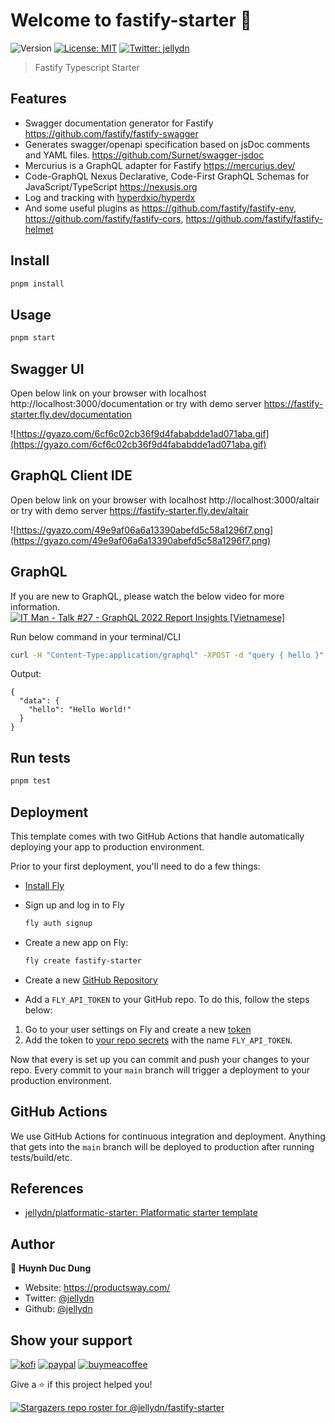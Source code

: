# Welcome to fastify-starter 👋

![Version](https://img.shields.io/badge/version-0.0.1-blue.svg?cacheSeconds=2592000)
[![License: MIT](https://img.shields.io/badge/License-MIT-yellow.svg)](#)
[![Twitter: jellydn](https://img.shields.io/twitter/follow/jellydn.svg?style=social)](https://twitter.com/jellydn)

> Fastify Typescript Starter

<!-- [![Deploy](https://button.deta.dev/1/svg)](https://go.deta.dev/deploy?repo=https://github.com/jellydn/fastify-starter) -->

## Features

- Swagger documentation generator for Fastify https://github.com/fastify/fastify-swagger
- Generates swagger/openapi specification based on jsDoc comments and YAML files. https://github.com/Surnet/swagger-jsdoc
- Mercurius is a GraphQL adapter for Fastify https://mercurius.dev/
- Code-GraphQL Nexus
  Declarative, Code-First GraphQL Schemas for JavaScript/TypeScript https://nexusjs.org
- Log and tracking with [hyperdxio/hyperdx](https://github.com/hyperdxio/hyperdx)
- And some useful plugins as https://github.com/fastify/fastify-env, https://github.com/fastify/fastify-cors, https://github.com/fastify/fastify-helmet

## Install

```sh
pnpm install
```

## Usage

```sh
pnpm start
```

## Swagger UI

Open below link on your browser with localhost
http://localhost:3000/documentation or try with demo server https://fastify-starter.fly.dev/documentation

![https://gyazo.com/6cf6c02cb36f9d4fababdde1ad071aba.gif](https://gyazo.com/6cf6c02cb36f9d4fababdde1ad071aba.gif)

## GraphQL Client IDE

Open below link on your browser with localhost
http://localhost:3000/altair or try with demo server https://fastify-starter.fly.dev/altair

![https://gyazo.com/49e9af06a6a13390abefd5c58a1296f7.png](https://gyazo.com/49e9af06a6a13390abefd5c58a1296f7.png)

## GraphQL

If you are new to GraphQL, please watch the below video for more information.
[![IT Man - Talk #27 - GraphQL 2022 Report Insights [Vietnamese]](https://i.ytimg.com/vi/_wmldiEdwPM/hqdefault.jpg)](https://www.youtube.com/watch?v=_wmldiEdwPM)

Run below command in your terminal/CLI

```sh
curl -H "Content-Type:application/graphql" -XPOST -d "query { hello }" http://localhost:3000/graphql | jq .
```

Output:

```
{
  "data": {
    "hello": "Hello World!"
  }
}
```

## Run tests

```sh
pnpm test
```

## Deployment

This template comes with two GitHub Actions that handle automatically deploying your app to production environment.

Prior to your first deployment, you'll need to do a few things:

- [Install Fly](https://fly.io/docs/getting-started/installing-flyctl/)

- Sign up and log in to Fly

  ```bash
  fly auth signup
  ```

- Create a new app on Fly:

  ```sh
  fly create fastify-starter
  ```

- Create a new [GitHub Repository](https://repo.new)

- Add a `FLY_API_TOKEN` to your GitHub repo. To do this, follow the steps below:

1. Go to your user settings on Fly and create a new [token](https://web.fly.io/user/personal_access_tokens/new)
2. Add the token to [your repo secrets](https://docs.github.com/en/actions/security-guides/encrypted-secrets) with the name `FLY_API_TOKEN`.

Now that every is set up you can commit and push your changes to your repo. Every commit to your `main` branch will trigger a deployment to your production environment.

## GitHub Actions

We use GitHub Actions for continuous integration and deployment. Anything that gets into the `main` branch will be deployed to production after running tests/build/etc.

## References

- [jellydn/platformatic-starter: Platformatic starter template](https://github.com/jellydn/platformatic-starter)

## Author

👤 **Huynh Duc Dung**

- Website: https://productsway.com/
- Twitter: [@jellydn](https://twitter.com/jellydn)
- Github: [@jellydn](https://github.com/jellydn)

## Show your support

[![kofi](https://img.shields.io/badge/Ko--fi-F16061?style=for-the-badge&logo=ko-fi&logoColor=white)](https://ko-fi.com/dunghd)
[![paypal](https://img.shields.io/badge/PayPal-00457C?style=for-the-badge&logo=paypal&logoColor=white)](https://paypal.me/dunghd)
[![buymeacoffee](https://img.shields.io/badge/Buy_Me_A_Coffee-FFDD00?style=for-the-badge&logo=buy-me-a-coffee&logoColor=black)](https://www.buymeacoffee.com/dunghd)

Give a ⭐️ if this project helped you!

[![Stargazers repo roster for @jellydn/fastify-starter](https://reporoster.com/stars/jellydn/fastify-starter)](https://github.com/jellydn/fastify-starter/stargazers)
